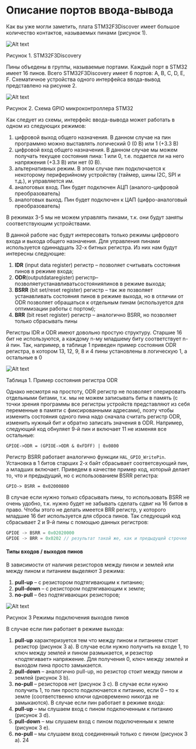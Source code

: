 # Описание портов ввода-вывода

Как вы уже могли заметить, плата STM32F3Discover имеет большое количество контактов, называемых пинами (рисунок 1).

![Alt text](https://pp.userapi.com/c840221/v840221705/778f4/qcO1pQ8fbeU.jpg)

Рисунок 1. STM32F3Discovery

Пины объедены в группы, называемые портами. Каждый порт в STM32 имеет 16 пинов. Всего STM32F3Discovery имеет 6 портов: A, B, C, D, E, F.
Схематичное устройства одного интерфейса ввода-вывод представлено на
рисунке 2.

![Alt text](https://pp.userapi.com/c840221/v840221705/778fd/Fdl3Kl4j7Ak.jpg)

Рисунок 2. Схема GPIO микроконтроллера STM32

Как следует из схемы, интерфейс ввода-вывода может работать в одном из
следующих режимов:
1. цифровой выход общего назначения. В данном случае на пин программно
можно выставлять логический 0 (0 В) или 1 (+3.3 В)
2. цифровой вход общего назначения. В данном случае мы можем получать
текущее состояния пина: 1 или 0, т.е. подается ли на него напряжения (+3.3 В)
или нет (0 В).
3. альтернативных режим. В этом случае пин подключается к некоторому
периферийному устройству (таймер, шины I2C, SPI и т.д.), и управляется им.
4. аналоговых вход. Пин будет подключен АЦП (аналого-цифровой
преобразователь)
5. аналоговых выход. Пин будет подключен к ЦАП (цифро-аналоговый
преобразователь)

В режимах 3-5 мы не можем управлять пинами, т.к. они будут заняты
соответствующим устройствами.

В данной работе нас будут интересовать только режимы цифрового входа и выхода общего назначения.
Для управления пинами используется одиннадцать 32-х битных регистра. Из них нам будут интересны следующие:
1. **IDR** (input data register) регистр – позволяет считывать состояния пинов в режиме входа;
2. **ODR**(outputdataregister) регистр–позволяетустанавливатьсостоянияпинов в режиме выхода;
3. **BSRR** (bit set/reset register) регистр – так же позволяет устанавливать состояния пинов в режиме выхода, но в отличии от ODR позволяет обращаться к отдельным пинам (используется для оптимизации работы с портом);
4. **BRR** (bit reset register) регистр – аналогично BSRR, но позволяет только сбрасывать пины

Регистры IDR и ODR имеют довольно простую структуру. Старшие 16 бит не
используются, а каждому n-му младшему биту соответствует n-й пин. Так, например, в таблице 1 приведен пример состояния ODR регистра, в котором 13, 12, 9, 8 и 4 пины установлены в логическую 1, а остальные в 0

![Alt text](https://pp.userapi.com/c840221/v840221705/77910/E2Eg2NMBdZc.jpg)

Таблица 1. Пример состояния регистра ODR

Однако несмотря на простоту, ODR регистр не позволяет оперировать отдельными битами, т.к. мы не можем записывать биты в память (с точки зрения программы все регистры устройств представляют из себя переменные в памяти с фиксированными адресами), поэту чтобы изменить состояния одного пина надо сначала считать регистр ODR, изменить нужный бит и обратно записать значения в ODR. Например, следующий код обнуляет 9-й пин и включает 11 не изменяя все остальные:

`GPIOE->ODR = (GPIOE->ODR & 0xFDFF) | 0x0800`

Регистр BSRR работает аналогично функции `HAL_GPIO_WritePin`. Установка в 1 битов старших 2-х байт сбрасывает соответсвующий пин, а младших включает. Приведем в качестве пример код, который делает то, что и предыдущий,
но с использованием BSRR регистра:

`GPIO-> BSRR = 0x02000800`

В случае если нужно только сбрасывать пины, то использовать BSRR не очень удобно, т.к. нужно будет не забывать сделать сдвиг на 16 битов в право. Чтобы этого не делать имеется BRR регистр, у которого младшие 16 бит используется для сброса пинов. Так следующий код сбрасывает 2 и 9-й пины с помощью данных регистров:

```c
GPIOE -> BSRR = 0x02020000
GPIOE -> BRR = 0x0202 // результат такой же, как и предыдущей строчке
```

#### Типы входов / выходов пинов

В зависимости от наличия резисторов между пином и землей или между пином и питанием выделяют 3 режима:
1. **pull-up** – с резистором подтягивающим к питанию;
2. **pull-down** – с резистором подтягивающим к земле;
3. **no-pull** – без подтягивающих резисторов;

![Alt text](https://pp.userapi.com/c840221/v840221705/77935/-bm7vjNcr2g.jpg)

Рисунок 3 Режимы подключения выходов пинов

В случае если пин работает в режиме выхода:
1. **pull-up** характеризуется тем что между пином и питанием стоит резистор
(рисунок 3 a). В случае если нужно получить на входе 1, то ключ между землей и пином размыкается, и резистор «подтягивает» напряжение. Для получения 0, ключ между землей и выходом пина просто замыкается.
2. **pull-down** – аналогично pull-up, но резистор стоит между пином и землей (рисунок 3 b).
3. **no-pull** – резисторов нет (рисунок 3 c). В случае если нужно получить 1, то пин просто подключается к питанию, если 0 – то к земле (соответственно ключи одновременно никогда не замыкаются).
В случае если пин работает в режиме входа:
1. **pull-up** – мы слушаем вход с пином подключенным к питанию (рисунок 3 d).
2. **pull-down** – мы слушаем вход с пином подключенным к земле (рисунок 3 e).
3. **no-pull** – мы слушаем вход соединенный только с пином (рисунок 3 а). 24
